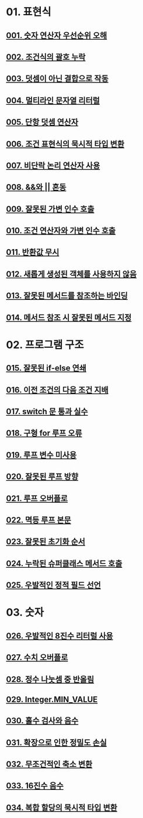 # 01. 표현식
## [001. 숫자 연산자 우선순위 오해](docs/001.md)
## [002. 조건식의 괄호 누락](docs/002.md)
## [003. 덧셈이 아닌 결합으로 작동](docs/003.md)
## [004. 멀티라인 문자열 리터럴](docs/004.md)
## [005. 단항 덧셈 연산자](docs/005.md)
## [006. 조건 표현식의 묵시적 타입 변환](docs/006.md)
## [007. 비단락 논리 연산자 사용](docs/007.md)
## [008. &&와 || 혼동](docs/008.md)
## [009. 잘못된 가변 인수 호출](docs/009.md)
## [010. 조건 연산자와 가변 인수 호출](docs/010.md)
## [011. 반환값 무시](docs/011.md)
## [012. 새롭게 생성된 객체를 사용하지 않음](docs/012.md)
## [013. 잘못된 메서드를 참조하는 바인딩](docs/013.md)
## [014. 메서드 참조 시 잘못된 메서드 지정](docs/014.md)

# 02. 프로그램 구조
## [015. 잘못된 if-else 연쇄](docs/015.md)
## [016. 이전 조건의 다음 조건 지배](docs/016.md)
## [017. switch 문 통과 실수](docs/017.md)
## [018. 구형 for 루프 오류](docs/018.md)
## [019. 루프 변수 미사용](docs/019.md)
## [020. 잘못된 루프 방향](docs/020.md)
## [021. 루프 오버플로](docs/021.md)
## [022. 멱등 루프 본문](docs/022.md)
## [023. 잘못된 초기화 순서](docs/023.md)
## [024. 누락된 슈퍼클래스 메서드 호출](docs/024.md)
## [025. 우발적인 정적 필드 선언](docs/025.md)

# 03. 숫자
## [026. 우발적인 8진수 리터럴 사용](docs/026.md)
## [027. 수치 오버플로](docs/027.md)
## [028. 정수 나눗셈 중 반올림](docs/028.md)
## [029. Integer.MIN_VALUE](docs/029.md)
## [030. 홀수 검사와 음수](docs/030.md)
## [031. 확장으로 인한 정밀도 손실](docs/031.md)
## [032. 무조건적인 축소 변환](docs/032.md)
## [033. 16진수 음수](docs/033.md)
## [034. 복합 할당의 묵시적 타입 변환](docs/034.md)
